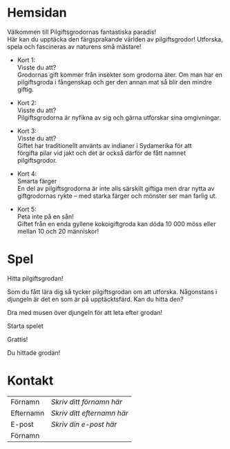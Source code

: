 # Hemsidan

Välkommen till Pilgiftsgrodornas fantastiska paradis! <br>
Här kan du upptäcka den färgsprakande världen av pilgiftsgrodor! Utforska, spela och fascineras av naturens små mästare!

- Kort 1: <br>
Visste du att? <br>
Grodornas gift kommer från insekter som grodorna äter. Om man har en pilgiftsgroda i fångenskap och ger den annan mat så blir den mindre giftig.

- Kort 2: <br>
Visste du att? <br>
Pilgiftsgrodorna är nyfikna av sig och gärna utforskar sina omgivningar.

- Kort 3: <br>
Visste du att? <br>
Giftet har traditionellt använts av indianer i Sydamerika för att förgifta pilar vid jakt och det är också därför de fått namnet pilgiftsgrodor.

- Kort 4: <br>
Smarta färger <br>
En del av pilgiftsgrodorna är inte alls särskilt giftiga men drar nytta av giftgrodornas rykte – med starka färger och mönster ser man farlig ut.

- Kort 5: <br>
Peta inte på en sån! <br>
Giftet från en enda gyllene kokoigiftgroda kan döda 10 000 möss eller mellan 10 och 20 människor!

# Spel
Hitta pilgiftsgrodan!

Som du fått lära dig så tycker pilgiftsgrodan om att utforska. Någonstans i djungeln är det en som är på upptäcktsfärd. Kan du hitta den? <br>

Dra med musen över djungeln för att leta efter grodan!

Starta spelet

Grattis!

Du hittade grodan!

# Kontakt
|           |                            |
| --------- | -------------------------- |
| Förnamn   | *Skriv ditt förnamn här*   |
| Efternamn | *Skriv ditt efternamn här* |
| E-post    | *Skriv din e-post här*     |
| Förnamn   |                            |
